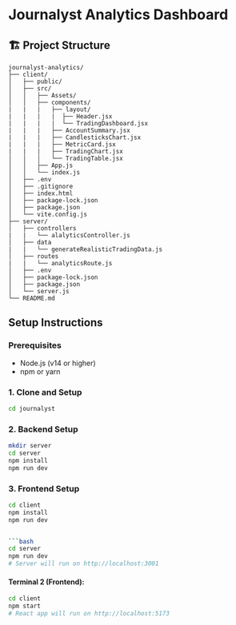 # Journalyst Analytics Dashboard

## 🏗️ Project Structure

```
journalyst-analytics/
├── client/
│   ├── public/
│   ├── src/
│   │   ├── Assets/
│   │   ├── components/
|   |   |   ├── layout/
|   |   |   |  ├── Header.jsx
|   |   |   |  └── TradingDashboard.jsx
|   |   |   ├── AccountSummary.jsx
|   |   |   ├── CandlesticksChart.jsx
|   |   |   ├── MetricCard.jsx
|   |   |   ├── TradingChart.jsx
│   │   │   └── TradingTable.jsx
│   │   ├── App.js
│   │   └── index.js
│   ├── .env
│   ├── .gitignore
│   ├── index.html
│   ├── package-lock.json
│   ├── package.json
│   └── vite.config.js
├── server/
│   ├── controllers
|   |   └── alalyticsController.js
│   ├── data
|   |   └── generateRealisticTradingData.js
│   ├── routes
|   |   └── analyticsRoute.js
│   ├── .env
│   ├── package-lock.json
│   ├── package.json
│   └── server.js
└── README.md
```

##  Setup Instructions

### Prerequisites
- Node.js (v14 or higher)
- npm or yarn

### 1. Clone and Setup

```bash
cd journalyst
```

### 2. Backend Setup

```bash
mkdir server
cd server
npm install
npm run dev
```


### 3. Frontend Setup

```bash
cd client
npm install
npm run dev


```bash
cd server
npm run dev
# Server will run on http://localhost:3001
```

#### Terminal 2 (Frontend):
```bash
cd client
npm start
# React app will run on http://localhost:5173
```
